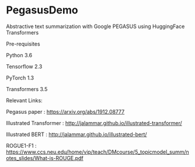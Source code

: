 # PegasusDemo
Abstractive text summarization with Google PEGASUS using HuggingFace Transformers

Pre-requisites


Python 3.6

Tensorflow 2.3

PyTorch 1.3 

Transformers 3.5 

Relevant Links:

Pegasus paper : https://arxiv.org/abs/1912.08777

Illustrated Transformer : http://jalammar.github.io/illustrated-transformer/

Illustrated BERT : http://jalammar.github.io/illustrated-bert/

ROGUE1-F1 : https://www.ccs.neu.edu/home/vip/teach/DMcourse/5_topicmodel_summ/notes_slides/What-is-ROUGE.pdf
